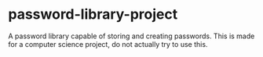 # password-library-project
A password library capable of storing and creating passwords. This is made for a computer science project, do not actually try to use this.
